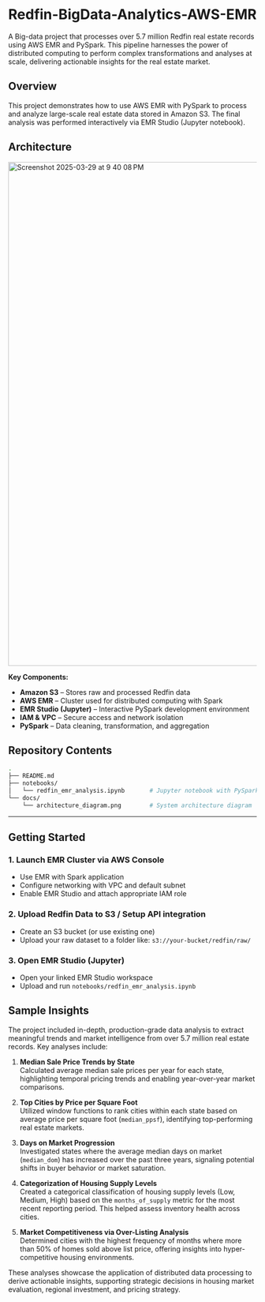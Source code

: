 # Redfin-BigData-Analytics-AWS-EMR

A Big-data project that processes over 5.7 million Redfin real estate records using AWS EMR and PySpark. This pipeline harnesses the power of distributed computing to perform complex transformations and analyses at scale, delivering actionable insights for the real estate market.

## Overview

This project demonstrates how to use AWS EMR with PySpark to process and analyze large-scale real estate data stored in Amazon S3. The final analysis was performed interactively via EMR Studio (Jupyter notebook).



## Architecture

<img width="1021" alt="Screenshot 2025-03-29 at 9 40 08 PM" src="https://github.com/user-attachments/assets/f21b58b7-bf39-4c24-ac48-1bbef2739c33" />

**Key Components:**

- **Amazon S3** – Stores raw and processed Redfin data  
- **AWS EMR** – Cluster used for distributed computing with Spark  
- **EMR Studio (Jupyter)** – Interactive PySpark development environment  
- **IAM & VPC** – Secure access and network isolation  
- **PySpark** – Data cleaning, transformation, and aggregation


## Repository Contents

```bash
.
├── README.md
├── notebooks/
│   └── redfin_emr_analysis.ipynb       # Jupyter notebook with PySpark code
└── docs/
    └── architecture_diagram.png        # System architecture diagram
```

---

## Getting Started

### 1. Launch EMR Cluster via AWS Console
- Use EMR with Spark application
- Configure networking with VPC and default subnet
- Enable EMR Studio and attach appropriate IAM role

### 2. Upload Redfin Data to S3 / Setup API integration
- Create an S3 bucket (or use existing one)
- Upload your raw dataset to a folder like: `s3://your-bucket/redfin/raw/`

### 3. Open EMR Studio (Jupyter)
- Open your linked EMR Studio workspace
- Upload and run `notebooks/redfin_emr_analysis.ipynb`

## Sample Insights

The project included in-depth, production-grade data analysis to extract meaningful trends and market intelligence from over 5.7 million real estate records. Key analyses include:

1. **Median Sale Price Trends by State**  
   Calculated average median sale prices per year for each state, highlighting temporal pricing trends and enabling year-over-year market comparisons.

2. **Top Cities by Price per Square Foot**  
   Utilized window functions to rank cities within each state based on average price per square foot (`median_ppsf`), identifying top-performing real estate markets.

3. **Days on Market Progression**  
   Investigated states where the average median days on market (`median_dom`) has increased over the past three years, signaling potential shifts in buyer behavior or market saturation.

4. **Categorization of Housing Supply Levels**  
   Created a categorical classification of housing supply levels (Low, Medium, High) based on the `months_of_supply` metric for the most recent reporting period. This helped assess inventory health across cities.

5. **Market Competitiveness via Over-Listing Analysis**  
   Determined cities with the highest frequency of months where more than 50% of homes sold above list price, offering insights into hyper-competitive housing environments.

These analyses showcase the application of distributed data processing to derive actionable insights, supporting strategic decisions in housing market evaluation, regional investment, and pricing strategy.
